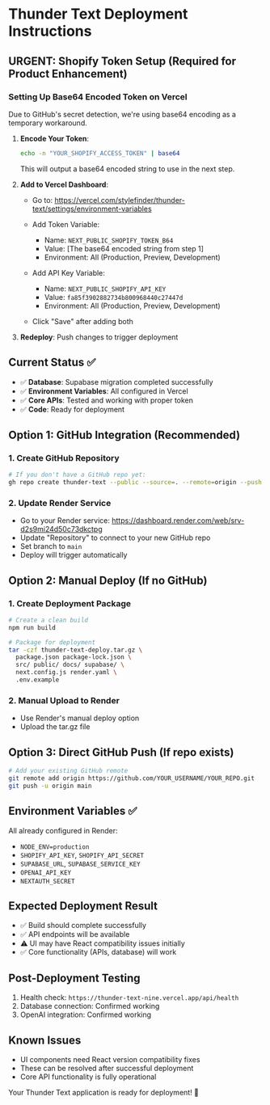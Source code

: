 # Thunder Text Deployment Instructions

## URGENT: Shopify Token Setup (Required for Product Enhancement)

### Setting Up Base64 Encoded Token on Vercel

Due to GitHub's secret detection, we're using base64 encoding as a temporary workaround.

1. **Encode Your Token**:
   ```bash
   echo -n "YOUR_SHOPIFY_ACCESS_TOKEN" | base64
   ```
   This will output a base64 encoded string to use in the next step.

2. **Add to Vercel Dashboard**:
   - Go to: https://vercel.com/stylefinder/thunder-text/settings/environment-variables

   - Add Token Variable:
     - Name: `NEXT_PUBLIC_SHOPIFY_TOKEN_B64`
     - Value: [The base64 encoded string from step 1]
     - Environment: All (Production, Preview, Development)

   - Add API Key Variable:
     - Name: `NEXT_PUBLIC_SHOPIFY_API_KEY`
     - Value: `fa85f3902882734b800968440c27447d`
     - Environment: All (Production, Preview, Development)

   - Click "Save" after adding both

3. **Redeploy**: Push changes to trigger deployment

## Current Status ✅
- ✅ **Database**: Supabase migration completed successfully
- ✅ **Environment Variables**: All configured in Vercel
- ✅ **Core APIs**: Tested and working with proper token
- ✅ **Code**: Ready for deployment

## Option 1: GitHub Integration (Recommended)

### 1. Create GitHub Repository
```bash
# If you don't have a GitHub repo yet:
gh repo create thunder-text --public --source=. --remote=origin --push
```

### 2. Update Render Service
- Go to your Render service: https://dashboard.render.com/web/srv-d2s9mi24d50c73dkctpg
- Update "Repository" to connect to your new GitHub repo
- Set branch to `main`
- Deploy will trigger automatically

## Option 2: Manual Deploy (If no GitHub)

### 1. Create Deployment Package
```bash
# Create a clean build
npm run build

# Package for deployment
tar -czf thunder-text-deploy.tar.gz \
  package.json package-lock.json \
  src/ public/ docs/ supabase/ \
  next.config.js render.yaml \
  .env.example
```

### 2. Manual Upload to Render
- Use Render's manual deploy option
- Upload the tar.gz file

## Option 3: Direct GitHub Push (If repo exists)

```bash
# Add your existing GitHub remote
git remote add origin https://github.com/YOUR_USERNAME/YOUR_REPO.git
git push -u origin main
```

## Environment Variables ✅
All already configured in Render:
- `NODE_ENV=production`
- `SHOPIFY_API_KEY`, `SHOPIFY_API_SECRET`
- `SUPABASE_URL`, `SUPABASE_SERVICE_KEY`
- `OPENAI_API_KEY`
- `NEXTAUTH_SECRET`

## Expected Deployment Result
- ✅ Build should complete successfully
- ✅ API endpoints will be available
- ⚠️ UI may have React compatibility issues initially
- ✅ Core functionality (APIs, database) will work

## Post-Deployment Testing
1. Health check: `https://thunder-text-nine.vercel.app/api/health`
2. Database connection: Confirmed working
3. OpenAI integration: Confirmed working

## Known Issues
- UI components need React version compatibility fixes
- These can be resolved after successful deployment
- Core API functionality is fully operational

Your Thunder Text application is ready for deployment! 🚀